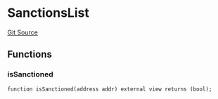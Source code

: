 # SanctionsList
[Git Source](https://github.com/NiftyApes/sellerFinancing/blob/f6ca9d9e78c8f1005882d5e3953bf8db14722758/src/interfaces/sanctions/SanctionsList.sol)


## Functions
### isSanctioned


```solidity
function isSanctioned(address addr) external view returns (bool);
```

